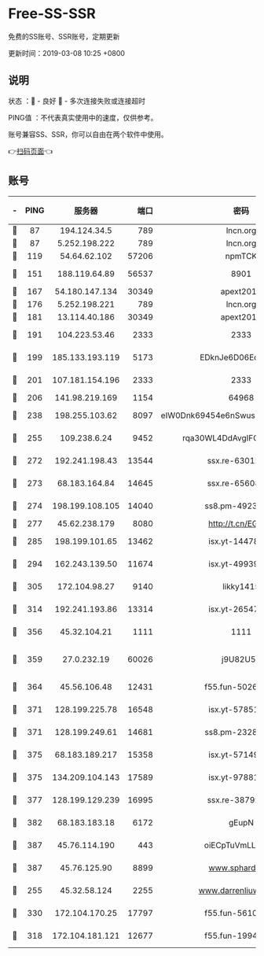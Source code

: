 # Free-SS-SSR

免费的SS账号、SSR账号，定期更新

更新时间：2019-03-08 10:25 +0800

## 说明

状态     ：🙂 - 良好 🙁 - 多次连接失败或连接超时

PING值   ：不代表真实使用中的速度，仅供参考。

账号兼容SS、SSR，你可以自由在两个软件中使用。

👉[扫码页面](https://liesauer.github.io/Free-SS-SSR/)👈

## 账号

|-|PING|服务器|端口|密码|加密方式|区域|
|:----:|:----:|:-----:|-----:|:----:|:----:|:----:|
|🙂|87|194.124.34.5|789|lncn.org|rc4|JP|
|🙂|87|5.252.198.222|789|lncn.org|rc4|JP|
|🙂|119|54.64.62.102|57206|npmTCK|rc4-md5|JP|
|🙂|151|188.119.64.89|56537|8901|aes-256-cfb|RU|
|🙂|167|54.180.147.134|30349|apext2019|chacha20|KR|
|🙂|176|5.252.198.221|789|lncn.org|rc4|JP|
|🙂|181|13.114.40.186|30349|apext2019|chacha20|JP|
|🙂|191|104.223.53.46|2333|2333|aes-256-cfb|US|
|🙂|199|185.133.193.119|5173|EDknJe6D06EoWDaw|aes-256-cfb|US|
|🙂|201|107.181.154.196|2333|2333|aes-256-cfb|US|
|🙂|206|141.98.219.169|1154|64968|chacha20|US|
|🙂|238|198.255.103.62|8097|eIW0Dnk69454e6nSwuspv9DmS201tQ0D|aes-256-cfb|US|
|🙂|255|109.238.6.24|9452|rqa30WL4DdAvgIFG6Fs3znzTa|aes-256-cfb|FR|
|🙂|272|192.241.198.43|13544|ssx.re-63012988|aes-256-cfb|US|
|🙂|273|68.183.164.84|14645|ssx.re-65608232|aes-256-cfb|US|
|🙂|274|198.199.108.105|14040|ss8.pm-49239037|aes-256-cfb|US|
|🙂|277|45.62.238.179|8080|http://t.cn/EGJIyrl|rc4-md5|CA|
|🙂|285|198.199.101.65|13462|isx.yt-14478086|aes-256-cfb|US|
|🙂|294|162.243.139.50|11674|isx.yt-49939991|aes-256-cfb|US|
|🙂|305|172.104.98.27|9140|likky1415|aes-256-cfb|JP|
|🙂|314|192.241.193.86|13314|isx.yt-26547627|aes-256-cfb|US|
|🙂|356|45.32.104.21|1111|1111|aes-256-cfb|SG|
|🙂|359|27.0.232.19|60026|j9U82U53|xchacha20-ietf-poly1305|HK|
|🙂|364|45.56.106.48|12431|f55.fun-50265389|aes-256-cfb|US|
|🙂|371|128.199.225.78|16548|isx.yt-57851820|aes-256-cfb|SG|
|🙂|371|128.199.249.61|14681|ss8.pm-23285637|aes-256-cfb|SG|
|🙂|375|68.183.189.217|15358|isx.yt-57149233|aes-256-cfb|SG|
|🙂|375|134.209.104.143|17589|isx.yt-97881825|aes-256-cfb|SG|
|🙂|377|128.199.129.239|16995|ssx.re-38792926|aes-256-cfb|SG|
|🙂|382|68.183.183.18|6172|gEupN|aes-256-cfb|SG|
|🙂|387|45.76.114.190|443|oiECpTuVmLLxk4Ts|aes-256-cfb|AU|
|🙂|387|45.76.125.90|8899|www.sphard.com|aes-256-cfb|AU|
|🙂|255|45.32.58.124|2255|www.darrenliuwei.com|aes-256-cfb|JP|
|🙂|330|172.104.170.25|17797|f55.fun-56102907|aes-256-cfb|SG|
|🙁|318|172.104.181.121|12677|f55.fun-19942121|aes-256-cfb|SG|

